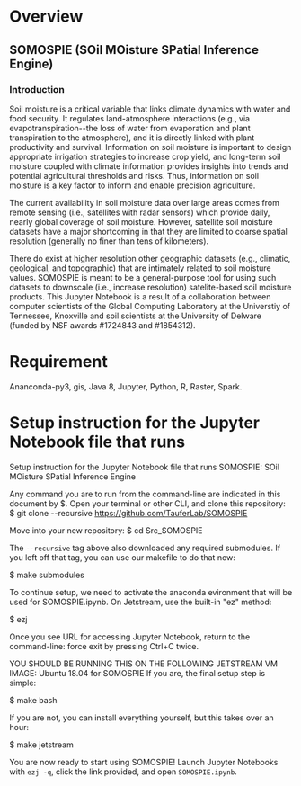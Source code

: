 # Overview

## SOMOSPIE (SOil MOisture SPatial Inference Engine)

### Introduction
Soil moisture is a critical variable that links climate dynamics with water and food security. It regulates land-atmosphere interactions (e.g., via evapotranspiration--the loss of water from evaporation and plant transpiration to the atmosphere), and it is directly linked with plant productivity and survival. Information on soil moisture is important to design appropriate irrigation strategies to increase crop yield, and long-term soil moisture coupled with climate information provides insights into trends and potential agricultural thresholds and risks. Thus, information on soil moisture is a key factor to inform and enable precision agriculture.

The current availability in soil moisture data over large areas comes from remote sensing (i.e., satellites with radar sensors) which provide daily, nearly global coverage of soil moisture. However, satellite soil moisture datasets have a major shortcoming in that they are limited to coarse spatial resolution (generally no finer than tens of kilometers).

There do exist at higher resolution other geographic datasets (e.g., climatic, geological, and topographic) that are intimately related to soil moisture values. SOMOSPIE is meant to be a general-purpose tool for using such datasets to downscale (i.e., increase resolution) satelite-based soil moisture products. This Jupyter Notebook is a result of a collaboration between computer scientists of the Global Computing Laboratory at the Universtiy of Tennessee, Knoxville and soil scientists at the University of Delware (funded by NSF awards #1724843 and #1854312).

# Requirement
Ananconda-py3, gis, Java 8, Jupyter, Python, R, Raster, Spark.

# Setup instruction for the Jupyter Notebook file that runs 

Setup instruction for the Jupyter Notebook file that runs 
 SOMOSPIE: SOil MOisture SPatial Inference Engine

Any command you are to run from the command-line are indicated in this document by $.
Open your terminal or other CLI, and clone this repository:
$ git clone --recursive https://github.com/TauferLab/SOMOSPIE 

Move into your new repository:
$ cd Src_SOMOSPIE

The `--recursive` tag above also downloaded any required submodules. If you left off that tag, you can use our makefile to do that now:

$ make submodules

To continue setup, we need to activate the anaconda evironment that will be used for SOMOSPIE.ipynb. On Jetstream, use the built-in "ez" method:

$ ezj

Once you see URL for accessing Jupyter Notebook, return to the command-line: force exit by pressing Ctrl+C twice. 

YOU SHOULD BE RUNNING THIS ON THE FOLLOWING JETSTREAM VM IMAGE: Ubuntu 18.04 for SOMOSPIE
If you are, the final setup step is simple:

$ make bash

If you are not, you can install everything yourself, but this takes over an hour:

$ make jetstream

You are now ready to start using SOMOSPIE! Launch Jupyter Notebooks with `ezj -q`, click the link provided, and open `SOMOSPIE.ipynb`.

